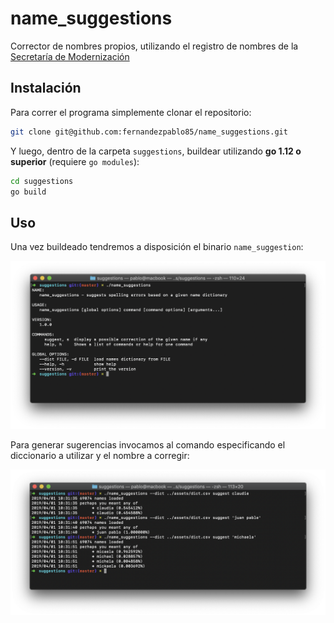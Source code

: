 # name_suggestions
Corrector de nombres propios, utilizando el registro de nombres de la [Secretaría de Modernización](https://datos.gob.ar/)

## Instalación

Para correr el programa simplemente clonar el repositorio:

```bash
git clone git@github.com:fernandezpablo85/name_suggestions.git
```

Y luego, dentro de la carpeta `suggestions`, buildear utilizando **go 1.12 o superior** (requiere `go modules`):

```bash
cd suggestions
go build
```

## Uso

Una vez buildeado tendremos a disposición el binario `name_suggestion`:

![Help](docs/assets/command_help.png)

Para generar sugerencias invocamos al comando especificando el diccionario a utilizar y el nombre a corregir:

![Usage](docs/assets/usage.png)
